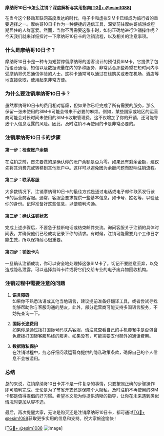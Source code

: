 **摩纳哥10日卡怎么注销？深度解析与实用指南[[TG💪+ @esim1088](https://t.me/s/esim1088)]**

在当今这个移动互联网高度发达的时代，电子卡和虚拟SIM卡已经成为旅行者的重要选择之一。摩纳哥10日卡作为一种便捷的通信工具，深受前往摩纳哥旅游或短期居住的人群喜爱。然而，当你不再需要这张卡时，如何正确地进行注销操作呢？今天我们就来详细探讨一下摩纳哥10日卡的注销流程，以及相关的注意事项。

### **什么是摩纳哥10日卡？**

摩纳哥10日卡是一种专为短暂停留摩纳哥的游客设计的预付费SIM卡。它提供了包括语音通话、短信以及数据流量在内的多种服务，非常适合那些希望在短时间内享受摩纳哥优质通信体验的人士。这种卡通常可以通过在线购买或者在机场、酒店等地直接获取，使用起来非常方便。

### **为什么要注销摩纳哥10日卡？**

虽然摩纳哥10日卡的费用相对低廉，但如果你已经完成了所有需要的服务，那么保留一张未使用的SIM卡可能会带来不必要的麻烦。例如，某些国家或地区的运营商可能会对长时间未使用的SIM卡收取管理费，这不仅增加了你的开销，还可能导致个人信息泄露的风险。因此，及时注销不再使用的卡是非常必要的。

### **注销摩纳哥10日卡的步骤**

#### **第一步：检查账户余额**
在注销之前，首先要做的是确认你的账户余额是否为零。如果还有剩余金额，建议先将其消费完或转移到其他账户中。这样可以避免因为余额问题而影响注销流程。

#### **第二步：联系客服**
大多数情况下，注销摩纳哥10日卡的最佳方式是通过电话或电子邮件联系发行该卡的运营商客服。通常，客服会要求提供一些基本信息，如卡号、姓名等，以验证你的身份。记得准备好这些信息，以便顺利沟通。

#### **第三步：确认注销状态**
完成上述步骤后，不要急于挂断电话或结束邮件交流。询问客服关于注销的具体时间表，并确保他们已经成功记录下你的请求。有时候，注销可能需要几个工作日才能生效，所以保持耐心很重要。

#### **第四步：销毁卡片**
一旦确认注销成功，你可以安全地处理掉这张SIM卡了。切记不要随意丢弃，以免造成隐私泄露。可以选择剪碎卡片或将它们交给专业的电子废弃物回收机构。

### **注销过程中需要注意的问题**

1. **语言障碍**  
   如果你不熟悉法语或其他当地语言，建议提前准备好翻译工具，或者尝试寻找能够帮助你与客服沟通的朋友。此外，部分运营商可能支持多国语言服务，不妨先查询一下。

2. **国际长途费用**  
   如果你是通过拨打国际号码联系客服，请注意查看自己的手机套餐中是否包含免费拨打国际客服热线的服务。如果没有，可能需要支付额外的通话费用。

3. **数据隐私保护**  
   在注销过程中，务必仔细阅读运营商提供的隐私政策条款，确保自己的个人信息不会被滥用。

### **总结**

总的来说，注销摩纳哥10日卡并不是一件复杂的事情，只要按照正确的步骤操作即可顺利完成。无论是为了节省开支还是保障个人隐私，及时注销不再使用的SIM卡都是值得提倡的好习惯。希望本文能为你提供清晰的指导，让你在未来遇到类似情况时更加从容不迫。

最后，再次提醒大家，无论是购买还是注销摩纳哥10日卡，都可通过[TG💪+ @esim1088](https://t.me/s/esim1088)获取更多实用的信息和支持。祝大家旅途愉快！

[[TG💪+ @esim1088](https://t.me/s/esim1088) ![Image](https://i.postimg.cc/4NQfJmqS/Snipaste-2025-05-13-00-14-12.png)]